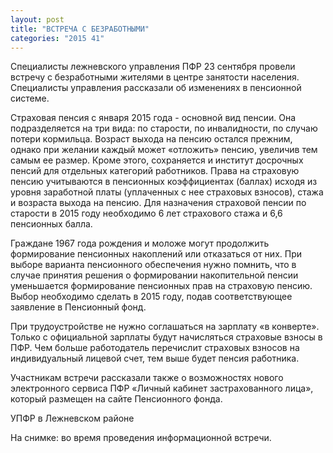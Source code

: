 ```yaml
---
layout: post
title: "ВСТРЕЧА С БЕЗРАБОТНЫМИ"
categories: "2015 41"
---
```


Специалисты лежневского управления ПФР 23 сентября провели встречу с безработными жителями в центре занятости населения. Специалисты управления рассказали об изменениях в пенсионной системе.

Страховая пенсия с января 2015 года - основной вид пенсии. Она подразделяется на три вида: по старости, по инвалидности, по случаю потери кормильца. Возраст выхода на пенсию остался прежним, однако при желании каждый может «отложить» пенсию, увеличив тем самым ее размер. Кроме этого, сохраняется и институт досрочных пенсий для отдельных категорий работников. Права на страховую пенсию учитываются в пенсионных коэффициентах (баллах) исходя из уровня заработной платы (уплаченных с нее страховых взносов), стажа и возраста выхода на пенсию. Для назначения страховой пенсии по старости в 2015 году необходимо 6 лет страхового стажа и 6,6 пенсионных балла.

Граждане 1967 года рождения и моложе могут продолжить формирование пенсионных накоплений или отказаться от них. При выборе варианта пенсионного обеспечения нужно помнить, что в случае принятия решения о формировании накопительной пенсии уменьшается формирование пенсионных прав на страховую пенсию. Выбор необходимо сделать в 2015 году, подав соответствующее заявление в Пенсионный фонд.

При трудоустройстве не нужно соглашаться на зарплату «в конверте». Только с официальной зарплаты будут начисляться страховые взносы в ПФР. Чем больше работодатель перечислит страховых взносов на индивидуальный лицевой счет, тем выше будет пенсия работника.

Участникам встречи рассказали также о возможностях нового электронного сервиса ПФР «Личный кабинет застрахованного лица», который размещен на сайте Пенсионного фонда.

УПФР в Лежневском районе

На снимке: во время проведения информационной встречи.


